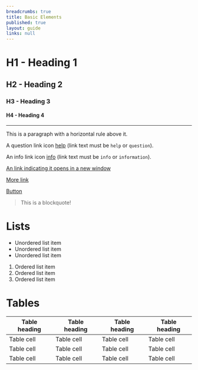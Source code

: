 ```yaml
---
breadcrumbs: true
title: Basic Elements
published: true
layout: guide
links: null
---
```


<h1>H1 - Heading 1</h1>

<h2>H2 - Heading 2</h2>

<h3>H3 - Heading 3</h3>

<h4>H4 - Heading 4</h4>

<hr />

<p>This is a paragraph with a horizontal rule above it.</p>

<p>
  A question link icon <a class="ss-icon" href="http://example.org">help</a> (link text must be <code>help</code> or <code>question</code>).
</p>

<p>
  An info link icon <a class="ss-icon" href="http://example.org">info</a> (link text must be <code>info</code> or <code>information</code>).
</p>

<p>
  <a class="ss-redirect right" href="http://example.org" target="_blank">An link indicating it opens in a new window</a>
</p>

<p>
  <a class="more" href="http://example.org">More link</a>
</p>

<p>
  <a class="button" href="http://example.org">Button</a>
</p>

<blockquote>This is a blockquote!</blockquote>

<h1>Lists</h1>

<ul>
  <li>Unordered list item</li>
  <li>Unordered list item</li>
  <li>Unordered list item</li>
</ul>

<ol>
  <li>Ordered list item</li>
  <li>Ordered list item</li>
  <li>Ordered list item</li>
</ol>

<h1>Tables</h1>

<table>
  <thead>
    <tr>
      <th>Table heading</th>
      <th>Table heading</th>
      <th>Table heading</th>
      <th>Table heading</th>
    </tr>
  </thead>
  <tbody>
    <tr>
      <td>Table cell</td>
      <td>Table cell</td>
      <td>Table cell</td>
      <td>Table cell</td>
    </tr>
    <tr>
      <td>Table cell</td>
      <td>Table cell</td>
      <td>Table cell</td>
      <td>Table cell</td>
    </tr>
    <tr>
      <td>Table cell</td>
      <td>Table cell</td>
      <td>Table cell</td>
      <td>Table cell</td>
    </tr>
  </tbody>
</table>
